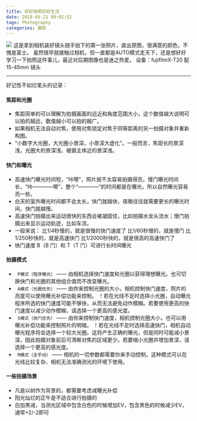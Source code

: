```yaml
---
title: 好好拍照好好生活
date: 2018-05-21 09:02:52
tags: Photography
categories: 摄影
---
```

<img src="https://flower-1254284353.cos.ap-chengdu.myqcloud.com/blog%2FvTjiYZuUGbySHWQ.png" /><!--more-->
这是拿到相机装好镜头随手拍下的第一张照片，直出原图，很满意的颜色，不愧是富士。
虽然很早就接触过相机，但一直都是AUTO模式走天下，还是想好好学习一下拍照这件事儿，最近对后期图像也是迷之热爱。
设备：fujifilmX-T20 配 15-45mm 镜头

---
好记性不如烂笔头的记录：
#### 焦距和光圈
- 焦距简单的可以理解为拍摄画面的远近和角度范围大小，这个数值越大说明可以拍的越远，数值越小可以拍的越广。
- 如果相机无法自动对焦，使用对焦锁定对焦于同等距离的另一拍摄对象并重新构图。
- “小数字大光圈，大光圈小景深，小景深大虚化”。一般而言，焦距长的景深浅，光圈大的景深浅，被摄主体近的景深浅。

#### 快门和曝光
- 高速快门曝光时间短，“咔嚓”，照片就不太容易拍摄得亮，慢门曝光时间长，“咔————嚓”，整个“————”的时间都是在曝光，所以自然曝光容易亮一些。
- 白天的室外曝光时间都不会太长，快门就越快，夜晚往往就需要更长的曝光时间，快门就越慢。
- 高速快门拍摄出来运动很快的东西会被凝固住，比如拍摄水龙头流水；慢门拍摄出来显示运动轨迹，比如车流。 
- 一般来说：
比1/4秒慢的，就是很慢的快门速度了
比1/60秒慢的，就是慢门
比1/250秒快的，就是高速快门
比1/2000秒快的，就是很高的高速快门了
- 快门速度 B（B 门）和 T（T 门）可进行长时间曝光

#### 拍摄模式
- ` P模式（程序曝光）` —— 由相机选择快门速度和光圈以获得理想曝光。也可切换快门和光圈的其他组合值而不改变曝光。
- ` A模式（光圈优先）` —— 由你来控制光圈的大小，相机控制快门速度，照片的亮度可以使用曝光补偿功能来控制。
！若在光线不足时选择小光圈，自动曝光程序所选的快门速度可能不够快，从而无法避免动作模糊。若要使用更高的快门速度以减少动作模糊，请选择一个更高的感光度。
- ` S模式（快门优先）` —— 由你来控制快门速度，相机控制光圈大小，也可以用曝光补偿功能来控制照片的明暗。
！若在光线不足时选择高速快门，相机自动曝光程序将会选择一个较大光圈。这将产生正确的曝光，但是同时可能减小景深，因此拍摄对象前后可清晰对焦的区域更少。若要缩小光圈并增加景深，请选择一个更高的感光度。
- ` M模式（全手动）` —— 相机的一切参数都需要你来手动控制，这种模式可以在光线比较复杂、相机无法准确测光的环境下使用。

#### 一些拍摄场景
- 凡是以树作为背景的，都需要考虑减曝光补偿
- 阳光灿烂的正午是不适合进行拍摄的
- 白加黑减，当测光区域中包含白色的时候增加EV，包含黑色的时候减少EV，通常+2/-2即可